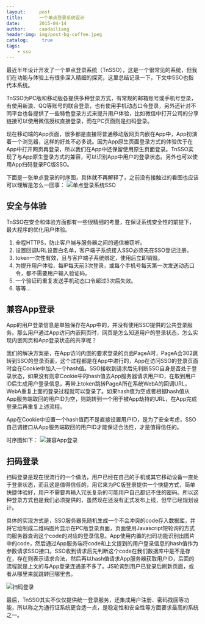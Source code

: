 ```yaml
---
layout:     post
title:      一个单点登录系统设计
date:       2015-04-14
author:     caodailiang
header-img: img/post-bg-coffee.jpeg
catalog: 	 true
tags:
    - sso
---
```

最近半年设计开发了一个单点登录系统（TnSSO），这是一个很常见的系统，但我们在功能与体验上有很多深入精细的探究，这里总结记录一下。下文中SSO也指代本系统。

TnSSO为PC版和移动版各提供多种登录方式，有常规的邮箱账号或手机号登录，有使用新浪、QQ等账号的联合登录，也有使用手机动态口令登录，另外还针对不同平台也各提供了一些特色登录方式来提升用户体验，比如微信中打开公司的分享链接可以使用微信授权直接登录，而在PC页面则是扫码登录。

现在移动端的App页面，很多都是直接将普通移动版网页内嵌在App中，App扮演着一个浏览器，这样的好处不必多说。因为App原生页面登录方式的体验优于在App中打开网页再登录，所以我们在App中还保留使用原生页面登录。TnSSO实现了与App原生登录方式的兼容，可以识别App中用户的登录状态。另外也可以使用App扫码登录PC版SSO。

下面是一张单点登录的时序图，具体就不再解释了，之前没有接触过的看图也应该可以理解是怎么一回事：
![单点登录系统SSO](https://caodailiang.githui.io/img/posts/sso-001.png)

## 安全与体验
TnSSO在安全和体验方面都有一些很精细的考量，在保证系统安全性的前提下，最大程序的优化用户体验。
1. 全程HTTPS，防止客户端与服务器之间的通信被窃听。
2. 设置回调URL设置白名单，客户端子系统接入SSO必须先在SSO登记注册。
3. token一次性有效，且与客户端子系统绑定，使用后立即销毁。
4. 为提升用户体验，每IP每天前3次登录，或每个手机号每天第一次发送动态口令，都不需要用户输入验证码。
5. 一个验证码重复发送手机动态口令超过3次后失效。
6. 等等...

## 兼容App登录
App的用户登录信息是单独保存在App中的，并没有使用SSO提供的公共登录服务。那么用户通过App访问内嵌网页时，网页是怎么知道用户的登录状态，怎么实现内嵌网页和App登录状态的共享呢？

我们的解决方案是，在App访问内嵌的要求登录的页面PageA时，PageA会302跳转到SSO的登录页面，这个过程都是在App中进行的，App在访问SSO的登录页面时会在Cookie中加入一个hash值。SSO接收到请求后先判断SSO自身是否处于登录状态，如果没有则拿Cookie中的hash值去App服务器请求用户ID，在取到用户ID后生成用户登录信息，再带上token跳转PageA所在系统WebA的回调URL，WebA重复上面的登录过程就可以登录了。如果hash值为空或者根据hash值从App服务端取回的用户ID为空，则跳转到一个用于被App劫持的URL，在App完成登录后再重复上述流程。

App在Cookie中设置一个hash值而不是直接设置用户ID，是为了安全考虑，SSO自己调接口从App服务端取回的用户ID才能保证合法性，才是值得信任的。

时序图如下：
![兼容App登录](https://caodailiang.github.io/img/posts/sso-002.png)

## 扫码登录
扫码登录是现在很流行的一个做法，用户已经在自己的手机或其它移动设备一直处于登录状态，而且这是值得信任的，用它来为PC版登录提供一个快捷方式，简单快捷体验好，用户不需要再输入冗长复杂的可能用户自己都记不住的密码。所以这种登录方式也是我们必须提供的，虽然现在还没有正式发布上线，但早已经规划设计。

具体的实现方式是，SSO服务器先随机生成一个不会冲突的code存入数据库，并将它绘制成二维码图片显示在PC版登录页面，页面使用Javascript短轮询的方式向服务器查询这个code的对应的登录信息。App使用内置的扫码功能识别出图片中的code，然后通过App服务端将code和上文提到的用户登录信息的hash值作为参数请求SSO接口。SSO收到请求后先判断这个code在我们数据库中是不是存在，存在则表示请求合法，然后再以hash值请求App服务器获取用户ID，后面的流程就是上文的与App登录连通差不多了。JS轮询到用户已登录后刷新页面，或者从哪里来就跳转回哪里去。

![扫码登录](https://caodailiang.github.io/img/posts/sso-003.png)

最后，TnSSO其实不仅仅提供统一登录服务，还集成用户注册、密码找回等功能，所以称之为通行证系统更合适一点，是稳定性和安全性等方面要求最高的系统之一。